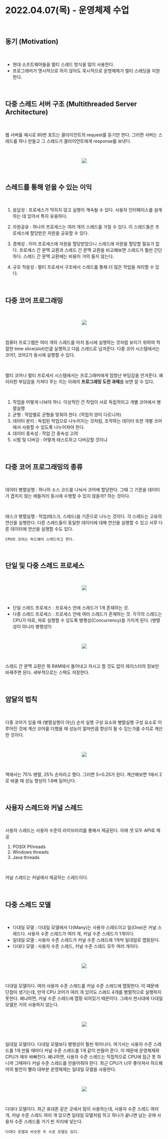 # 2022.04.07(목) - 운영체제 수업

<br>

## 동기 (Motivation)

<br>

-   현대 소프트웨어들을 멀티 스레드 방식을 많이 사용한다.
-   프로그래머가 명시적으로 하지 않아도 묵시적으로 운영체제가 멀티 스레딩을 지원한다.

<br>

## 다중 스레드 서버 구조 (Multithreaded Server Architecture)

<br>

웹 서버를 예시로 80번 포트는 클라이언트의 request를 듣기만 한다. 그러면 서버는 스레드를 하나 만들고 그 스레드가 클라이언트에게 response를 보낸다.

<br>

<p align="center"><img src="img/2022.04.07.img01.png"></img></p>

<br>

## 스레드를 통해 얻을 수 있는 이익

<br>

1. 응답성 : 프로세스가 막히지 않고 실행이 계속될 수 있다. 사용자 인터페이스를 설계하는 데 있어서 특히 유용하다.

2. 자원공유 : 하나의 프로세스는 여러 개의 스레드를 가질 수 있다. 이 스레드들은 프로세스에 할당받은 자원을 공유할 수 있다.

3. 경제성 : 이미 프로세스에 자원을 할당받았으니 스레드에 자원을 할당할 필요가 없다. 프로세스 간 문맥 교환과 스레드 간 문맥 교환을 비교해보면 스레드가 훨씬 간단하다. 스레드 간 문맥 교환에는 비용이 거의 들지 않는다.

4. 규모 적응성 : 멀티 프로세서 구조에서 스레드를 통해 더 많은 작업을 처리할 수 있다.

<br>

## 다중 코어 프로그래밍

<br>

<p align="center"><img src="img/2022.04.07.img02.png"></img></p>

<br>

컴퓨터 프로그램은 여러 개의 스레드를 마치 동시에 실행하는 것처럼 보이기 위하여 적절한 time slice(slot)만큼 실행하고 다음 스레드로 넘겨준다. 다중 코어 시스템에서는 코어1, 코어2가 동시에 실행할 수 있다.

<br>

멀티 코어나 멀티 프로세서 시스템에서는 프로그래머에게 엄청난 부담감을 안겨준다. 왜 이러한 부담감을 가져다 주는 지는 아래의 <strong>프로그래밍 도전 과제</strong>를 보면 알 수 있다.

<br>

1. 작업을 어떻게 나눠야 하나. 이상적인 건 작업이 서로 독립적이고 개별 코어에서 병렬실행
2. 균형 : 작업별로 균형을 맞춰야 한다. (작업의 양이 다르니까)
3. 데이터 분리 : 독립된 작업으로 나누어지는 것처럼, 조작하는 데이터 또한 개별 코어에서 사용할 수 있도록 나누어져야 한다.
4. 데이터 종속성 : 작업 간 종속성 고려
5. 시험 및 디버깅 : 어떻게 테스트하고 디버깅할 것이냐

<br>

## 다중 코어 프로그래밍의 종류

<br>

데이터 병렬실행 : 하나의 소스 코드를 나눠서 코어에 할당한다. 그때 그 기준을 데이터가 겹치지 않는 애들끼리 동시에 수행할 수 있지 않을까? 하는 것이다.

<br>

태스크 병렬실행 : 작업(태스크, 스레드)을 기준으로 나누는 것이다. 각 스레드는 고유의 연산을 실행한다. 다른 스레드들이 동일한 데이터에 대해 연산을 실행할 수 있고 서루 다른 데이터에 연산을 실행할 수도 있다.

    CPU의 코어는 하드웨어 스레드라고 한다.

<br>

## 단일 및 다중 스레드 프로세스

<br>

<p align="center"><img src="img/2022.04.07.img03.png"></img></p>

<br>

-   단일 스레드 프로세스 : 프로세스 안에 스레드가 1개 존재하는 것.
-   다중 스레드 프로세스 : 프로세스 안에 여러 스레드가 존재하는 것. 각각의 스레드는 CPU가 따로, 따로 실행할 수 있도록 병행성(Concurrency)을 가지게 된다. (병렬성이 아니라 병행성!!)

<br>

<p align="center"><img src="img/2022.04.07.img04.png"></img></p>

<br>

스레드 간 문맥 교환은 뭐 RAM에서 들어내고 자시고 할 것도 없이 레지스터의 정보만 바꿔주면 된다. 세부적으로는 스택도 저장한다.

<br>

## 암달의 법칙

<br>

다중 코어가 있을 때 (병렬실행이 아닌) 순차 실행 구성 요소와 병렬실행 구성 요소로 이루어진 것에 계산 코어를 더했을 때 성능이 얼마만큼 향상이 될 수 있는가를 수치로 계산한 것이다.

<br>

<p align="center"><img src="img/2022.04.07.img05.png"></img></p>

<br>

책에서는 75% 병렬, 25% 순차라고 했다. 그러면 S=0.25가 된다. 계산해보면 1에서 2로 바꿀 때 성능 향상이 1.6배 일어난다.

<br>

## 사용자 스레드와 커널 스레드

<br>

사용자 스레드는 사용자 수준의 라이브러리를 통해서 제공된다. 아래 셋 모두 API로 제공

1. POSIX Pthreads
2. Windows threads
3. Java threads

<br>

커널 스레드는 커널에서 제공하는 스레드이다.

<br>

## 다중 스레드 모델

<br>

-   다대일 모델 : 다대일 모델에서 다(Many)는 사용자 스레드이고 일(One)은 커널 스레드다. 사용자 수준 스레드가 여러 개, 커널 수준 스레드가 1개이다.
-   일대일 모델 : 사용자 수준 스레드가 커널 수준 스레드에 1개씩 일대일로 맵핑된다.
-   다대다 모델 : 사용자 수준 스레드, 커널 수준 스레드 모두 여러 개이다.

<br>

<p align="center"><img src="img/2022.04.07.img06.png"></img></p>

<br>

다대일 모델이다. 여러 사용자 수준 스레드를 커널 수준 스레드에 맵핑한다. 이 때문에 단점이 생기는데, 만약 CPU 코어가 여러 개 있어도 스레드 4개를 병렬적으로 실행하지 못한다. 왜냐하면, 커널 수준 스레드에 맵핑 되어있기 때문이다. 그래서 현시대에 다대일 모델은 거의 사용하지 않는다.

<br>

<p align="center"><img src="img/2022.04.07.img07.png"></img></p>

<br>

일대일 모델이다. 다대일 모델보다 병행성이 훨씬 뛰어나다. 여기서는 사용자 수준 스레드를 1개 만들 때마다 커널 수준 스레드를 1개 같이 만들어 준다. 이 때문에 운영체제와 CPU가 매우 바빠진다. 왜냐하면, 사용자 수준 스레드는 직접적으로 CPU에 접근 못 하니까 그때마다 커널 수준 스레드를 만들어줘야 한다. 최근 CPU가 너무 좋아져서 하드웨어의 발전이 빨라 대부분 운영체제는 일대일 모델을 사용한다.

<br>

<p align="center"><img src="img/2022.04.07.img08.png"></img></p>

<br>

다대다 모델이다. 최근 휴대폰 같은 곳에서 많이 사용하는데, 사용자 수준 스레드 여러 개, 커널 수준 스레드 여러 개 있으면 일대일 모델처럼 하고 하나가 끝나면 남는 곳에 사용자 수준 스레드를 거기 빈 자리에 넣는다.

    다대다 모델과 비슷한 두 수준 모델도 있다.
